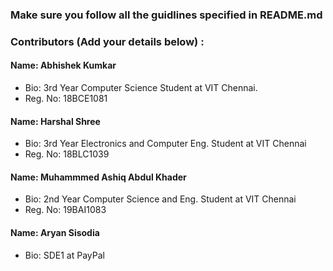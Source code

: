 ### Make sure you follow all the guidlines specified in README.md


### Contributors (Add your details below) :

#### Name: Abhishek Kumkar
 - Bio: 3rd Year Computer Science Student at VIT Chennai.
 - Reg. No: 18BCE1081

#### Name: Harshal Shree
 - Bio: 3rd Year Electronics and Computer Eng. Student at VIT Chennai
 - Reg. No: 18BLC1039


#### Name: Muhammmed Ashiq Abdul Khader
- Bio: 2nd Year Computer Science and  Eng. Student at VIT Chennai
- Reg. No: 19BAI1083

#### Name: Aryan Sisodia
 - Bio: SDE1 at PayPal


